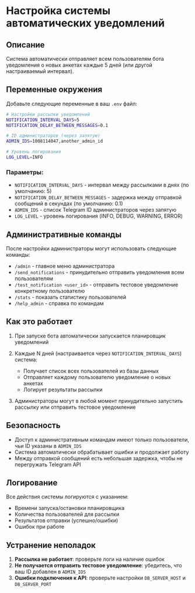 # Настройка системы автоматических уведомлений

## Описание

Система автоматически отправляет всем пользователям бота уведомления о новых анкетах каждые 5 дней (или другой настраиваемый интервал).

## Переменные окружения

Добавьте следующие переменные в ваш `.env` файл:

```bash
# Настройки рассылки уведомлений
NOTIFICATION_INTERVAL_DAYS=5
NOTIFICATION_DELAY_BETWEEN_MESSAGES=0.1

# ID администраторов (через запятую)
ADMIN_IDS=1008114047,another_admin_id

# Уровень логирования
LOG_LEVEL=INFO
```

### Параметры:

- `NOTIFICATION_INTERVAL_DAYS` - интервал между рассылками в днях (по умолчанию: 5)
- `NOTIFICATION_DELAY_BETWEEN_MESSAGES` - задержка между отправкой сообщений в секундах (по умолчанию: 0.1)
- `ADMIN_IDS` - список Telegram ID администраторов через запятую
- `LOG_LEVEL` - уровень логирования (INFO, DEBUG, WARNING, ERROR)

## Административные команды

После настройки администраторы могут использовать следующие команды:

- `/admin` - главное меню администратора
- `/send_notifications` - принудительно отправить уведомления всем пользователям
- `/test_notification <user_id>` - отправить тестовое уведомление конкретному пользователю
- `/stats` - показать статистику пользователей
- `/help_admin` - справка по командам

## Как это работает

1. При запуске бота автоматически запускается планировщик уведомлений
2. Каждые N дней (настраивается через `NOTIFICATION_INTERVAL_DAYS`) система:
   - Получает список всех пользователей из базы данных
   - Отправляет каждому пользователю уведомление о новых анкетах
   - Логирует результаты рассылки

3. Администраторы могут в любой момент принудительно запустить рассылку или отправить тестовое уведомление

## Безопасность

- Доступ к административным командам имеют только пользователи, чьи ID указаны в `ADMIN_IDS`
- Система автоматически обрабатывает ошибки и продолжает работу
- Между отправкой сообщений есть небольшая задержка, чтобы не перегружать Telegram API

## Логирование

Все действия системы логируются с указанием:
- Времени запуска/остановки планировщика
- Количества пользователей для рассылки
- Результатов отправки (успешно/ошибки)
- Ошибок при работе

## Устранение неполадок

1. **Рассылка не работает**: проверьте логи на наличие ошибок
2. **Не получается отправить тестовое уведомление**: убедитесь, что ваш ID добавлен в `ADMIN_IDS`
3. **Ошибки подключения к API**: проверьте настройки `DB_SERVER_HOST` и `DB_SERVER_PORT`
